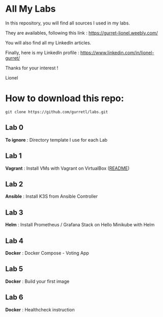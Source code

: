 # All My Labs

In this repository, you will find all sources I used in my labs.

They are availables, following this link :
https://gurret-lionel.weebly.com/

You will also find all my LinkedIn articles.

Finally, here is my LinkedIn profile : https://www.linkedin.com/in/lionel-gurret/  

Thanks for your interest !

Lionel

# How to download this repo:
`git clone https://github.com/gurretl/labs.git`

## Lab 0
**To ignore** : Directory template I use for each Lab

## Lab 1
**Vagrant** : Install VMs with Vagrant on VirtualBox ([README](https://github.com/gurretl/labs/blob/main/Lab-1/README.md))

## Lab 2
**Ansible** : Install K3S from Ansible Controller

## Lab 3
**Helm** : Install Prometheus / Grafana Stack on Hello Minikube with Helm

## Lab 4
**Docker** : Docker Compose - Voting App

## Lab 5
**Docker** : Build your first image  

## Lab 6
**Docker** : Healthcheck instruction  

